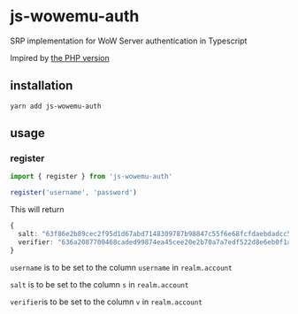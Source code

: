 # js-wowemu-auth
SRP implementation for WoW Server authentication in Typescript

Impired by [the PHP version](https://github.com/Laizerox/php-wowemu-auth/)

## installation

```
yarn add js-wowemu-auth
```

## usage

### register

```ts
import { register } from 'js-wowemu-auth'

register('username', 'password')
```

This will return
```ts
{
  salt: "63f86e2b89cec2f95d1d67abd7148309787b98847c55f6e68fcfdaebdadcc505",
  verifier: "636a2087700468caded99874ea45cee20e2b70a7a7edf522d8e6eb0f1a1b15fc"
}
```

`username` is to be set to the column `username` in `realm.account`

`salt` is to be set to the column `s` in `realm.account`

`verifier`is to be set to the column `v` in `realm.account`

